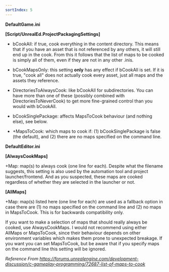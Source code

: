```yaml
---
sortIndex: 5
---
```


**DefaultGame.ini**

**[Script/UnrealEd.ProjectPackagingSettings]**

- bCookAll: if true, cook everything in the content directory. This means that if you have an asset that is not referenced by any others, it will still end up in the cook. From this it follows that the list of maps to be cooked is simply all of them, even if they are not in any other .inis.

- bCookMapsOnly: this setting **only** has any effect if bCookAll is set. If it is true, "cook all" does not actually cook every asset, just all maps and the assets they reference.

- DirectoriesToAlwaysCook: like bCookAll for subdirectories. You can have more than one of these (possibly combined with DirectoriesToNeverCook) to get more fine-grained control than you would with bCookAll.

- bCookSinglePackage: affects MapsToCook behaviour (and nothing else), see below.

- \+MapsToCook: which maps to cook if: (1) bCookSinglePackage is false (the default), and (2) there are no maps specified on the command line.

**DefaultEditor.ini**

**[AlwaysCookMaps]**

\+Map: map(s) to always cook (one line for each). Despite what the filename suggests, this setting is also used by the automation tool and project launcher/frontend. And as you suspected, these maps are cooked regardless of whether they are selected in the launcher or not.

**[AllMaps]**

\+Map: map(s) listed here (one line for each) are used as a fallback option in case there are (1) no maps specified on the command line and (2) no maps in MapsToCook. This is for backwards compatibility only.

If you want to make a selection of maps that should really always be cooked, use AlwaysCookMaps. I would not recommend using either AllMaps or MapsToCook, since their behaviour depends on other environment variables which makes them prone to unexpected breakage. If you want you can set MapsToCook, but be aware that if you specify maps on the command line this setting will be ignored.

*Reference From <https://forums.unrealengine.com/development-discussion/c-gameplay-programming/72687-list-of-maps-to-cook>*
